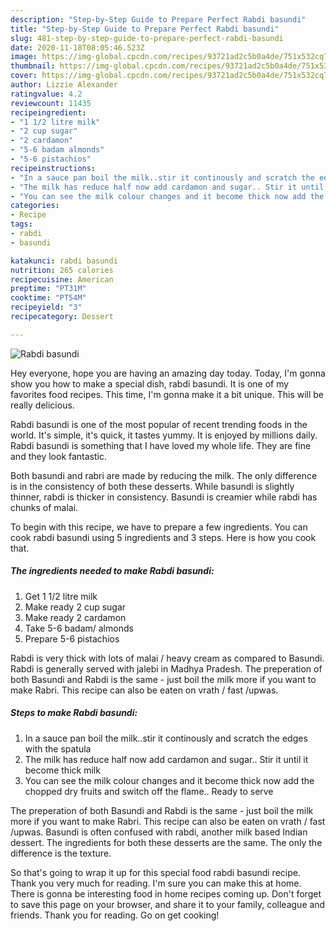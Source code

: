 ```yaml
---
description: "Step-by-Step Guide to Prepare Perfect Rabdi basundi"
title: "Step-by-Step Guide to Prepare Perfect Rabdi basundi"
slug: 481-step-by-step-guide-to-prepare-perfect-rabdi-basundi
date: 2020-11-18T08:05:46.523Z
image: https://img-global.cpcdn.com/recipes/93721ad2c5b0a4de/751x532cq70/rabdi-basundi-recipe-main-photo.jpg
thumbnail: https://img-global.cpcdn.com/recipes/93721ad2c5b0a4de/751x532cq70/rabdi-basundi-recipe-main-photo.jpg
cover: https://img-global.cpcdn.com/recipes/93721ad2c5b0a4de/751x532cq70/rabdi-basundi-recipe-main-photo.jpg
author: Lizzie Alexander
ratingvalue: 4.2
reviewcount: 11435
recipeingredient:
- "1 1/2 litre milk"
- "2 cup sugar"
- "2 cardamon"
- "5-6 badam almonds"
- "5-6 pistachios"
recipeinstructions:
- "In a sauce pan boil the milk..stir it continously and scratch the edges with the spatula"
- "The milk has reduce half now add cardamon and sugar.. Stir it until it become thick milk"
- "You can see the milk colour changes and it become thick now add the chopped dry fruits and switch off the flame.. Ready to serve"
categories:
- Recipe
tags:
- rabdi
- basundi

katakunci: rabdi basundi 
nutrition: 265 calories
recipecuisine: American
preptime: "PT31M"
cooktime: "PT54M"
recipeyield: "3"
recipecategory: Dessert

---
```



![Rabdi basundi](https://img-global.cpcdn.com/recipes/93721ad2c5b0a4de/751x532cq70/rabdi-basundi-recipe-main-photo.jpg)

Hey everyone, hope you are having an amazing day today. Today, I'm gonna show you how to make a special dish, rabdi basundi. It is one of my favorites food recipes. This time, I'm gonna make it a bit unique. This will be really delicious.

Rabdi basundi is one of the most popular of recent trending foods in the world. It's simple, it's quick, it tastes yummy. It is enjoyed by millions daily. Rabdi basundi is something that I have loved my whole life. They are fine and they look fantastic.

Both basundi and rabri are made by reducing the milk. The only difference is in the consistency of both these desserts. While basundi is slightly thinner, rabdi is thicker in consistency. Basundi is creamier while rabdi has chunks of malai.


To begin with this recipe, we have to prepare a few ingredients. You can cook rabdi basundi using 5 ingredients and 3 steps. Here is how you cook that.

<!--inarticleads1-->

##### The ingredients needed to make Rabdi basundi:

1. Get 1 1/2 litre milk
1. Make ready 2 cup sugar
1. Make ready 2 cardamon
1. Take 5-6 badam/ almonds
1. Prepare 5-6 pistachios


Rabdi is very thick with lots of malai / heavy cream as compared to Basundi. Rabdi is generally served with jalebi in Madhya Pradesh. The preperation of both Basundi and Rabdi is the same - just boil the milk more if you want to make Rabri. This recipe can also be eaten on vrath / fast /upwas. 

<!--inarticleads2-->

##### Steps to make Rabdi basundi:

1. In a sauce pan boil the milk..stir it continously and scratch the edges with the spatula
1. The milk has reduce half now add cardamon and sugar.. Stir it until it become thick milk
1. You can see the milk colour changes and it become thick now add the chopped dry fruits and switch off the flame.. Ready to serve


The preperation of both Basundi and Rabdi is the same - just boil the milk more if you want to make Rabri. This recipe can also be eaten on vrath / fast /upwas. Basundi is often confused with rabdi, another milk based Indian dessert. The ingredients for both these desserts are the same. The only the difference is the texture. 

So that's going to wrap it up for this special food rabdi basundi recipe. Thank you very much for reading. I'm sure you can make this at home. There is gonna be interesting food in home recipes coming up. Don't forget to save this page on your browser, and share it to your family, colleague and friends. Thank you for reading. Go on get cooking!

